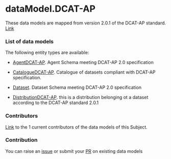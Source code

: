 # dataModel.DCAT-AP
These data models are mapped from version 2.0.1 of the DCAT-AP standard. [Link](https://joinup.ec.europa.eu/collection/semantic-interoperability-community-semic/news/dcat-ap-release-201)

### List of data models

The following entity types are available:
- [AgentDCAT-AP](https://github.com/smart-data-models/dataModel.DCAT-AP/blob/master/AgentDCAT-AP/README.md). Agent Schema meeting DCAT-AP 2.0 specification

- [CatalogueDCAT-AP](https://github.com/smart-data-models/dataModel.DCAT-AP/blob/master/CatalogueDCAT-AP/README.md). Catalogue of datasets compliant with DCAT-AP specification.

- [Dataset](https://github.com/smart-data-models/dataModel.DCAT-AP/blob/master/Dataset/README.md). Dataset Schema meeting DCAT-AP 2.0 specification

- [DistributionDCAT-AP](https://github.com/smart-data-models/dataModel.DCAT-AP/blob/master/DistributionDCAT-AP/README.md). this is a distribution belonging ot a dataset according to the DCAT-AP standard 2.0.1



### Contributors
[Link](https://github.com/smart-data-models/dataModel.DCAT-AP/blob/master/CONTRIBUTORS.yaml) to the 1 current contributors of the data models of this Subject.


### Contribution
You can raise an [issue](https://github.com/smart-data-models/dataModel.DCAT-AP/issues) or submit your [PR](https://github.com/smart-data-models/dataModel.DCAT-AP/pulls) on existing data models


